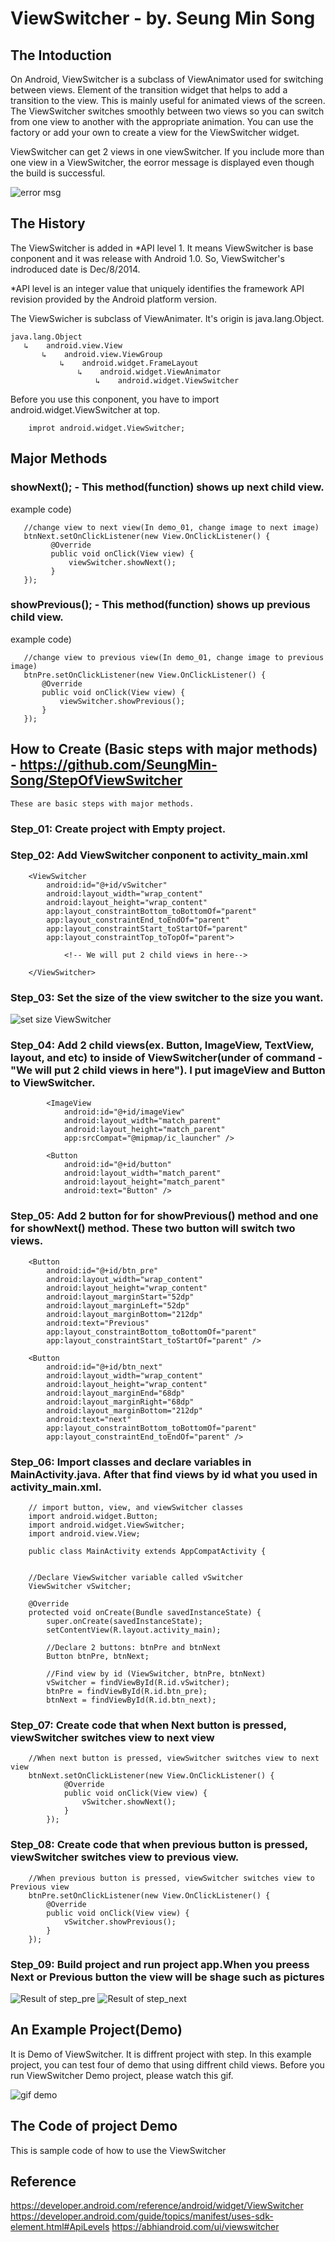 
# ViewSwitcher - by. Seung Min Song

## The Intoduction

On Android, ViewSwitcher is a subclass of ViewAnimator used for switching between views. Element of the transition widget that helps to add a transition to the view. This is mainly useful for animated views of the screen. The ViewSwitcher switches smoothly between two views so you can switch from one view to another with the appropriate animation. You can use the factory or add your own to create a view for the ViewSwitcher widget.

ViewSwitcher can get 2 views in one viewSwitcher. If you include more than one view in a ViewSwitcher, the eorror message is displayed even though the build is successful.

  ![error msg](https://github.com/SeungMin-Song/CENG319A2/blob/master/ForREADME.md/error_msg.PNG)


## The History

The ViewSwitcher is added in *API level 1. It means ViewSwitcher is base conponent and it was release with Android 1.0.
So, ViewSwitcher's indroduced date is Dec/8/2014.

*API level is an integer value that uniquely identifies the framework API revision provided by the Android platform version.

The ViewSwicher is subclass of ViewAnimater. It's origin is java.lang.Object.

```
java.lang.Object
   ↳	android.view.View
 	   ↳	android.view.ViewGroup
 	 	   ↳	android.widget.FrameLayout
 	 	 	   ↳	android.widget.ViewAnimator
 	 	 	 	   ↳	android.widget.ViewSwitcher
```

 Before you use this conponent, you have to import android.widget.ViewSwitcher at top.

```
	improt android.widget.ViewSwitcher;
```

## Major Methods 
### showNext(); - This method(function) shows up next child view. 

example code)

```
   //change view to next view(In demo_01, change image to next image)
   btnNext.setOnClickListener(new View.OnClickListener() {
         @Override
         public void onClick(View view) {
             viewSwitcher.showNext();
         }
   });
```

### showPrevious(); - This method(function) shows up previous child view.

example code)

```
   //change view to previous view(In demo_01, change image to previous image)
   btnPre.setOnClickListener(new View.OnClickListener() {
       @Override
       public void onClick(View view) {
           viewSwitcher.showPrevious();
       }
   });
```

## How to Create (Basic steps with major methods) - https://github.com/SeungMin-Song/StepOfViewSwitcher 
	These are basic steps with major methods.
	
### Step_01: Create project with Empty project.

### Step_02: Add ViewSwitcher conponent to activity_main.xml
	
```
	<ViewSwitcher
        android:id="@+id/vSwitcher"
        android:layout_width="wrap_content"
        android:layout_height="wrap_content"
        app:layout_constraintBottom_toBottomOf="parent"
        app:layout_constraintEnd_toEndOf="parent"
        app:layout_constraintStart_toStartOf="parent"
        app:layout_constraintTop_toTopOf="parent">

            <!-- We will put 2 child views in here-->
    
    </ViewSwitcher>
```
	
### Step_03: Set the size of the view switcher to the size you want.
	
![set size ViewSwitcher](https://github.com/SeungMin-Song/CENG319A2/blob/master/ForREADME.md/setSizeOfViewSwitcher.PNG)

### Step_04: Add 2 child views(ex. Button, ImageView, TextView, layout, and etc) to inside of ViewSwitcher(under of command - "We will put 2 child views in here"). I put imageView and Button to ViewSwitcher. 
	
```
		<ImageView
            android:id="@+id/imageView"
            android:layout_width="match_parent"
            android:layout_height="match_parent"
            app:srcCompat="@mipmap/ic_launcher" />

        <Button
            android:id="@+id/button"
            android:layout_width="match_parent"
            android:layout_height="match_parent"
            android:text="Button" />
```

### Step_05: Add 2 button for for showPrevious() method and one for showNext() method. These two button will switch two views.
	
```
	<Button
        android:id="@+id/btn_pre"
        android:layout_width="wrap_content"
        android:layout_height="wrap_content"
        android:layout_marginStart="52dp"
        android:layout_marginLeft="52dp"
        android:layout_marginBottom="212dp"
        android:text="Previous"
        app:layout_constraintBottom_toBottomOf="parent"
        app:layout_constraintStart_toStartOf="parent" />
		
	<Button
        android:id="@+id/btn_next"
        android:layout_width="wrap_content"
        android:layout_height="wrap_content"
        android:layout_marginEnd="68dp"
        android:layout_marginRight="68dp"
        android:layout_marginBottom="212dp"
        android:text="next"
        app:layout_constraintBottom_toBottomOf="parent"
        app:layout_constraintEnd_toEndOf="parent" />
```

### Step_06: Import classes and declare variables in MainActivity.java. After that find views by id what you used in activity_main.xml.
	
```
	// import button, view, and viewSwitcher classes
	import android.widget.Button;
	import android.widget.ViewSwitcher;
	import android.view.View;
```

```
	public class MainActivity extends AppCompatActivity {
    
		
	//Declare ViewSwitcher variable called vSwitcher
	ViewSwitcher vSwitcher;
    
	@Override
    protected void onCreate(Bundle savedInstanceState) {
        super.onCreate(savedInstanceState);
        setContentView(R.layout.activity_main);
		
		//Declare 2 buttons: btnPre and btnNext
		Button btnPre, btnNext;
			
		//Find view by id (ViewSwitcher, btnPre, btnNext)
		vSwitcher = findViewById(R.id.vSwitcher);
		btnPre = findViewById(R.id.btn_pre);
		btnNext = findViewById(R.id.btn_next);
```

### Step_07: Create code that when Next button is pressed, viewSwitcher switches view to next view

```
	//When next button is pressed, viewSwitcher switches view to next view
	btnNext.setOnClickListener(new View.OnClickListener() {
            @Override
            public void onClick(View view) {
                vSwitcher.showNext();
            }
        });
```

### Step_08: Create code that when previous button is pressed, viewSwitcher switches view to previous view.
		
```
 	//When previous button is pressed, viewSwitcher switches view to Previous view   
	btnPre.setOnClickListener(new View.OnClickListener() {
        @Override
        public void onClick(View view) {
            vSwitcher.showPrevious();
        }
    });
```

### Step_09: Build project and run project app.When you preess Next or Previous button the view will be shage such as pictures
		
![Result of step_pre](https://github.com/SeungMin-Song/CENG319A2/blob/master/ForREADME.md/Step_previous_view.PNG)
![Result of step_next](https://github.com/SeungMin-Song/CENG319A2/blob/master/ForREADME.md/Step_next_view.PNG)

## An Example Project(Demo)
It is Demo of ViewSwitcher. It is diffrent project with step. In this example project, you can test four of demo that using diffrent child views. Before you run ViewSwitcher Demo project, please watch this gif.

![gif demo](https://github.com/SeungMin-Song/CENG319A2/blob/master/ForREADME.md/ViewSwitcher_Demo.gif)
  
## The Code of project Demo
This is sample code of how to use the ViewSwitcher


## Reference
https://developer.android.com/reference/android/widget/ViewSwitcher
https://developer.android.com/guide/topics/manifest/uses-sdk-element.html#ApiLevels
https://abhiandroid.com/ui/viewswitcher 
